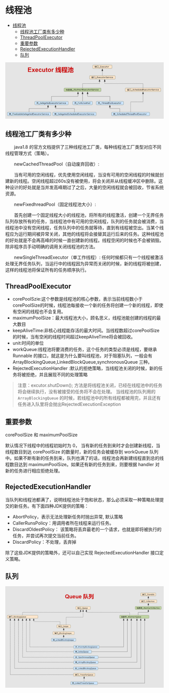 # 线程池

<!-- TOC -->

- [线程池](#%e7%ba%bf%e7%a8%8b%e6%b1%a0)
  - [线程池工厂类有多少种](#%e7%ba%bf%e7%a8%8b%e6%b1%a0%e5%b7%a5%e5%8e%82%e7%b1%bb%e6%9c%89%e5%a4%9a%e5%b0%91%e7%a7%8d)
  - [ThreadPoolExecutor](#threadpoolexecutor)
  - [重要参数](#%e9%87%8d%e8%a6%81%e5%8f%82%e6%95%b0)
  - [RejectedExecutionHandler](#rejectedexecutionhandler)
  - [队列](#%e9%98%9f%e5%88%97)

<!-- /TOC -->

![](img/Executor.png)

## 线程池工厂类有多少种

　　java1.8 的官方文档提供了三种线程池工厂类，每种线程池工厂类型对应不同线程管理方式（策略）。

　　newCachedThreadPool（自动废弃回收）:

　　当有可用的空闲线程，优先使用空闲线程，当没有可用的空闲线程的时候就创建新的线程。空闲线程超过60s没有被使用，将会关闭并从线程缓冲区中删除。这种设计的好处就是当并发高峰期过了之后，大量的空闲线程就会被回收，节省系统资源。

　　newFixedhreadPool（固定线程池大小）:

　　首先创建一个固定线程大小的线程池，将所有的线程激活，创建一个无界任务队列存放所有的任务，当线程池中有可用的空闲线程，队列的任务就会被消费，当线程池中没有空闲线程，任务队列中的任务就等待，直到有线程被空出。当某个线程应为运行期间被异常关闭，其他的线程将会接替其运行后来的任务。这种线程池的好处就是不会再高峰的时候一直创建新的线程。线程空闲的时候也不会被销毁。除非程序员手动明确的调用关闭线程池的方法。　　　　　　　　　　　　　　　　　

　　newSingleThreadExecutor（单工作线程）: 任何时候都只有一个线程被激活处理无界任务队列，当运行中的线程因为异常而关闭的时候，新的线程将被创建，这样的线程池将保证所有的任务顺序执行。

## ThreadPoolExecutor 

- corePoolSzie:这个参数是线程池的核心参数，表示当前线程数小于corePoolSize的时候，线程池每接收一个新的任务将创建一个新的线程，即使有空闲的线程也不会复用。　
- maximumPoolSize：最大线程池大小，顾名思义，线程池能创建的线程的最大数目
- keepAliveTime:非核心线程能存活的最大时间。当线程数超过corePoolSize的时候，当有空闲的线程时间超过keepAliveTime将会被回收。
- unit:时间的单位
- workQueue:线程池将要消费的任务，这个任务的类型必须是线程，要继承Runnable 的接口，就这是为什么要叫线程池，对于阻塞队列，一般会有ArrayBlockingQueue,LinkedBlockQueue,synchronousQueue 三种。
- RejectedExecutionHandler :默认的拒绝策略，当线程池关闭的时候，新的任务将被拒绝，并且展现不同的处理策略

> 注意：excutor.shutDown(); 方法是将线程池关闭，已经在线程池中的任务将会继续执行，没有被接受的任务将不会在处理。
当线程池的队列用的 `ArrayBlockingQueue` 的时候，若线程池中的所有线程都被用完，并且还有任务进入队里将会抛出RejectedExecutionException


## 重要参数

corePoolSize 和 maximumPoolSize 

默认情况下线程中的线程初始时为 0， 当有新的任务到来时才会创建新线程，当线程数目到达 corePoolSize 的数量时，新的任务会被缓存到 workQueue 队列中。如果不断有新的任务到来，队列也满了的话，线程池会再新建线程直到总的线程数目达到 maximumPoolSize。如果还有新的任务到来，则要根据 handler 对新的任务进行相应拒绝处理。

## RejectedExecutionHandler 

当队列和线程池都满了，说明线程池处于饱和状态，那么必须采取一种策略处理提交的新任务。有下面四种JDK提供的策略：

- AbortPolicy，表示无法处理新任务时抛出异常, 默认策略
- CallerRunsPolicy：用调用者所在线程来运行任务。
- DiscardOldestPolicy： 该策略将丢弃最老的一个请求，也就是即将被执行的任务，并尝试再次提交当前任务。
- DiscardPolicy：不处理，丢弃掉 


除了这些JDK提供的策略外，还可以自己实现 RejectedExecutionHandler 接口定义策略。

## 队列

![](img/Queue.png)
